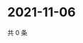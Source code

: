 # 2021-11-06

共 0 条

<!-- BEGIN WEIBO -->
<!-- 最后更新时间 Sat Nov 06 2021 15:11:07 GMT+0800 (China Standard Time) -->

<!-- END WEIBO -->

